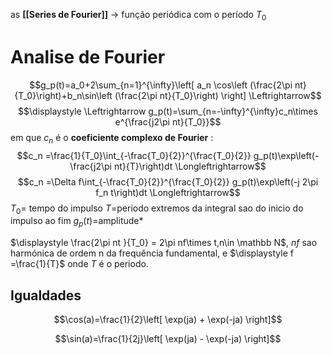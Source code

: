 as **[[Series de Fourier]]** $\to$ função periódica com o período $T_0$ 


# Analise de Fourier

$$g_p(t)=a_0+2\sum_{n=1}^{\infty}\left[ a_n \cos\left (\frac{2\pi nt}{T_0}\right)+b_n\sin\left (\frac{2\pi nt}{T_0}\right) \right] \Leftrightarrow$$
$$\displaystyle \Leftrightarrow g_p(t)=\sum_{n=-\infty}^{\infty}c_n\times e^{\frac{j2\pi nt}{T_0}}$$
em que $c_n$ é o **coeficiente complexo de Fourier** :$$c_n =\frac{1}{T_0}\int_{-\frac{T_0}{2}}^{\frac{T_0}{2}} g_p(t)\exp\left(-\frac{j2\pi nt}{T}\right)dt \Longleftrightarrow$$ $$c_n =\Delta f\int_{-\frac{T_0}{2}}^{\frac{T_0}{2}} g_p(t)\exp\left(-j 2\pi  f_n t\right)dt \Longleftrightarrow$$ $T_0 =$ tempo do impulso
$T=$periodo
extremos da integral sao do inicio do impulso ao fim
$g_p(t)=$amplitude* 

$\displaystyle \frac{2\pi nt }{T_0} = 2\pi nf\times t,n\in \mathbb N$, $nf$ sao harmónica de ordem n da frequência fundamental, e $\displaystyle f =\frac{1}{T}$ onde $T$ é o periodo.     

## Igualdades

$$\cos(a)=\frac{1}{2}\left[ \exp(ja) + \exp(-ja) \right]$$

$$\sin(a)=\frac{1}{2j}\left[ \exp(ja) - \exp(-ja) \right]$$